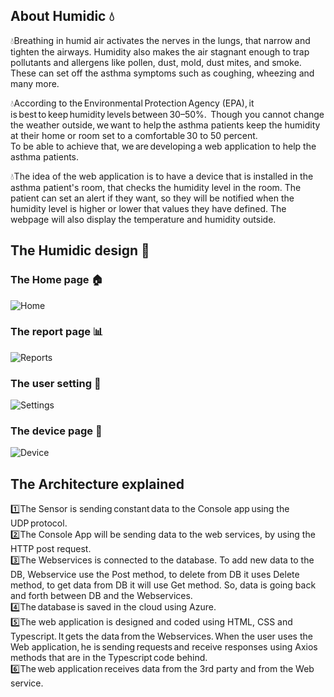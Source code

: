 ## About Humidic :droplet:
:droplet:Breathing in humid air activates the nerves in the lungs, that narrow and tighten the
airways. Humidity also makes the air stagnant enough to trap pollutants and allergens like
pollen, dust, mold, dust mites, and smoke. These can set off the asthma symptoms such as
coughing, wheezing and many more.

:droplet:According to the Environmental Protection Agency
(EPA), it is best to keep humidity levels between 30–50%. 
Though you cannot change the weather outside, we want to help the asthma patients keep
the humidity at their home or room set to a comfortable 30 to 50 percent. </br>
To be able to achieve that, we are developing a web application to help the asthma
patients. </br>

:droplet:The idea of the web application is to have a device that is installed in the asthma patient's
room, that checks the humidity level in the room. The patient can set an alert if they want,
so they will be notified when the humidity level is higher or lower that values they have
defined. The webpage will also display the temperature and humidity outside.

## The Humidic design :art:
### The Home page :house:
![Home](https://user-images.githubusercontent.com/58290791/107936886-7b99ad80-6f83-11eb-9f60-a7ada0f7b8f6.png) </br>
### The report page :bar_chart:
![Reports](https://user-images.githubusercontent.com/58290791/107937037-b00d6980-6f83-11eb-81c7-3235b4cbad59.png)
</br>
### The user setting :bust_in_silhouette:
![Settings](https://user-images.githubusercontent.com/58290791/107937177-dd5a1780-6f83-11eb-8893-a72a2a895810.png)
</br>
### The device page :space_invader:
![Device](https://user-images.githubusercontent.com/58290791/107937300-09759880-6f84-11eb-81f8-4cc9f329dc94.png)
</br>

## The Architecture explained
:one:The Sensor is sending constant data to the Console app using the UDP protocol.</br>
:two:The Console App will be sending data to the web services, by using the HTTP post
request. </br>
:three:The Webservices is connected to the database. To add new data to the DB, Webservice use
the Post method, to delete from DB it uses Delete method, to get data from DB it will use
Get method. So, data is going back and forth between DB and the Webservices. </br>
:four:The database is saved in the cloud using Azure. </br>
:five:The web application is designed and coded using HTML, CSS and Typescript. It gets the
data from the Webservices. When the user uses the Web application, he
is sending requests and receive responses using Axios methods that are in the
Typescript code behind. </br>
:six:The web application receives data from the 3rd party and from the Web service.
